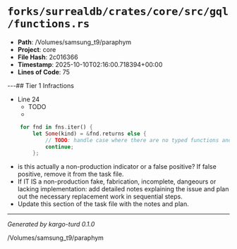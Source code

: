 # `forks/surrealdb/crates/core/src/gql/functions.rs`

- **Path**: /Volumes/samsung_t9/paraphym
- **Project**: core
- **File Hash**: 2c016366  
- **Timestamp**: 2025-10-10T02:16:00.718394+00:00  
- **Lines of Code**: 75

---## Tier 1 Infractions 


- Line 24
  - TODO
  - 

```rust
	for fnd in fns.iter() {
		let Some(kind) = &fnd.returns else {
			// TODO: handle case where there are no typed functions and give graceful error
			continue;
		};
```

- is this actually a non-production indicator or a false positive? If false positive, remove it from the task file.
- If IT IS a non-production fake, fabrication, incomplete, dangeours or lacking implementation: add detailed notes explaining the issue and plan out the necessary replacement work in sequential steps. 
- Update this section of the task file with the notes and plan.

---

*Generated by kargo-turd 0.1.0*

/Volumes/samsung_t9/paraphym